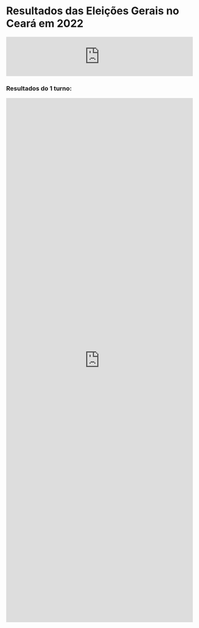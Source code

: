 # Resultados das Eleições Gerais no Ceará em 2022
<iframe width="100%" height="106" frameborder="0"
  src="https://observablehq.com/embed/8f6fa6059c74e628?cells=viewof+turno"></iframe>

### Resultados do 1 turno:
<iframe width="100%" height="1413" frameborder="0"
  src="https://observablehq.com/embed/8f6fa6059c74e628?cells=viewof+winnerChoropleth%2Cviewof+runnersUpChoropleth"></iframe>
